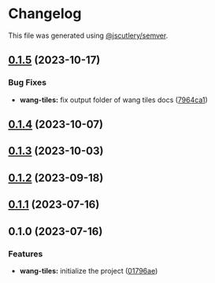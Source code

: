 # Changelog

This file was generated using [@jscutlery/semver](https://github.com/jscutlery/semver).

## [0.1.5](https://github.com/spaceribs/spaceribs/compare/wang-tiles-0.1.4...wang-tiles-0.1.5) (2023-10-17)


### Bug Fixes

* **wang-tiles:** fix output folder of wang tiles docs ([7964ca1](https://github.com/spaceribs/spaceribs/commit/7964ca14f3eb33d3f77e37326568e9629ad66ae6))

## [0.1.4](https://github.com/spaceribs/spaceribs/compare/wang-tiles-0.1.3...wang-tiles-0.1.4) (2023-10-07)

## [0.1.3](https://github.com/spaceribs/spaceribs/compare/wang-tiles-0.1.2...wang-tiles-0.1.3) (2023-10-03)

## [0.1.2](https://github.com/spaceribs/spaceribs/compare/wang-tiles-0.1.1...wang-tiles-0.1.2) (2023-09-18)

## [0.1.1](https://github.com/spaceribs/spaceribs/compare/wang-tiles-0.1.0...wang-tiles-0.1.1) (2023-07-16)

## 0.1.0 (2023-07-16)


### Features

* **wang-tiles:** initialize the project ([01796ae](https://github.com/spaceribs/spaceribs/commit/01796aee652ed235ae97687056586ac51a7228ef))
